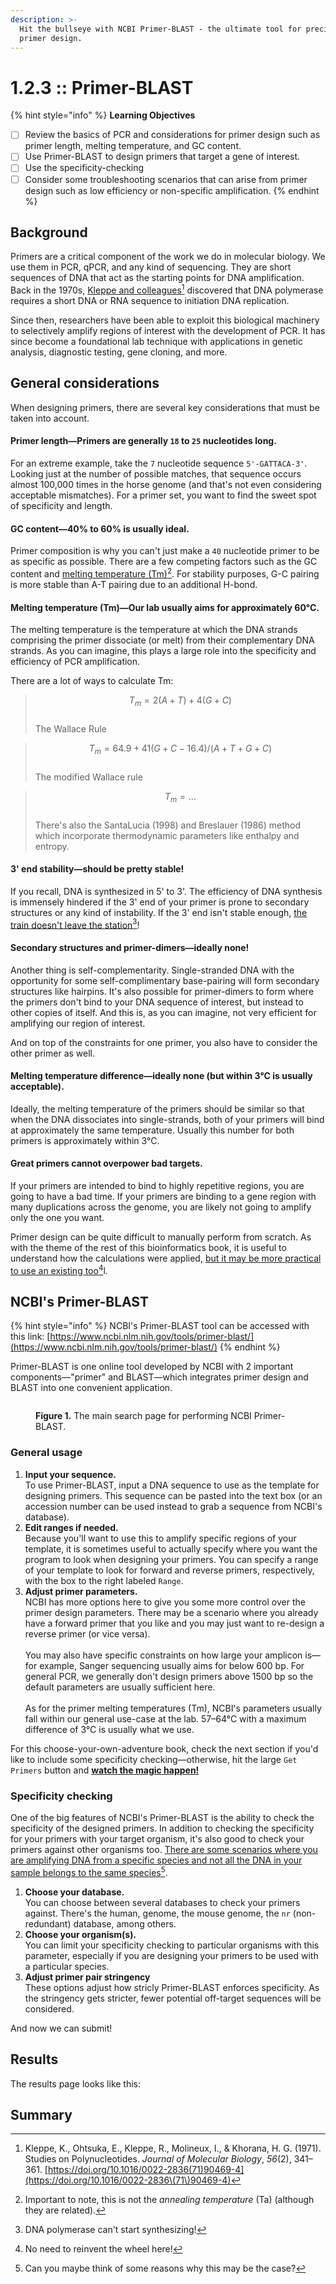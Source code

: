 ```yaml
---
description: >-
  Hit the bullseye with NCBI Primer-BLAST - the ultimate tool for precise PCR
  primer design.
---
```


# 1.2.3 :: Primer-BLAST

{% hint style="info" %}
**Learning Objectives**

* [ ] Review the basics of PCR and considerations for primer design such as primer length, melting temperature, and GC content.
* [ ] Use Primer-BLAST to design primers that target a gene of interest.
* [ ] Use the specificity-checking&#x20;
* [ ] Consider some troubleshooting scenarios that can arise from primer design such as low efficiency or non-specific amplification.
{% endhint %}

## Background

Primers are a critical component of the work we do in molecular biology. We use them in PCR, qPCR, and any kind of sequencing. They are short sequences of DNA that act as the starting points for DNA amplification. Back in the 1970s, [Kleppe and colleagues](#user-content-fn-1)[^1] discovered that DNA polymerase requires a short DNA or RNA sequence to initiation DNA replication.

Since then, researchers have been able to exploit this biological machinery to selectively amplify regions of interest with the development of PCR. It has since become a foundational lab technique with applications in genetic analysis, diagnostic testing, gene cloning, and more.

## General considerations

When designing primers, there are several key considerations that must be taken into account.

#### Primer length—Primers are generally `18` to `25` nucleotides long.

For an extreme example, take the `7` nucleotide sequence `5'-GATTACA-3'`. Looking just at the number of possible matches, that sequence occurs almost 100,000 times in the horse genome (and that's not even considering acceptable mismatches).  For a primer set, you want to find the sweet spot of specificity and length.

#### GC content—40% to 60% is usually ideal.

Primer composition is why you can't just make a `40` nucleotide primer to be as specific as possible. There are a few competing factors such as the GC content and [melting temperature (Tm)](#user-content-fn-2)[^2]. For stability purposes, G-C pairing is more stable than A-T pairing due to an additional H-bond.

#### Melting temperature (Tm)—Our lab usually aims for approximately 60°C.

The melting temperature is the temperature at which the DNA strands comprising the primer dissociate (or melt) from their complementary DNA strands. As you can imagine, this plays a large role into the specificity and efficiency of PCR amplification.

There are a lot of ways to calculate Tm:

> $$T_m = 2(A + T) + 4(G+C)$$\
> The Wallace Rule

> $$T_m = 64.9 + 41 (G+C-16.4)/(A+T+G+C)$$\
> The modified Wallace rule

> $$T_m = ...$$\
> There's also the SantaLucia (1998) and Breslauer (1986) method which incorporate thermodynamic parameters like enthalpy and entropy.

#### 3' end stability—should be pretty stable!

If you recall, DNA is synthesized in 5' to 3'. The efficiency of DNA synthesis is immensely hindered if the 3' end of your primer is prone to secondary structures or any kind of instability. If the 3' end isn't stable enough, [the train doesn't leave the station](#user-content-fn-3)[^3]!

#### Secondary structures and primer-dimers—ideally none!

Another thing is self-complementarity. Single-stranded DNA with the opportunity for some self-complimentary base-pairing will form secondary structures like hairpins. It's also possible for primer-dimers to form where the primers don't bind to your DNA sequence of interest, but instead to other copies of itself. And this is, as you can imagine, not very efficient for amplifying our region of interest.

And on top of the constraints for one primer, you also have to consider the other primer as well.

#### Melting temperature difference—ideally none (but within 3°C is usually acceptable).

Ideally, the melting temperature of the primers should be similar so that when the DNA dissociates into single-strands, both of your primers will bind at approximately the same temperature. Usually this number for both primers is approximately within 3°C.

#### Great primers cannot overpower bad targets.

If your primers are intended to bind to highly repetitive regions, you are going to have a bad time. If your primers are binding to a gene region with many duplications across the genome, you are likely not going to amplify only the one you want.



Primer design can be quite difficult to manually perform from scratch. As with the theme of the rest of this bioinformatics book, it is useful to understand how the calculations were applied, [but it may be more practical to use an existing too](#user-content-fn-4)[^4]l.

## NCBI's Primer-BLAST

{% hint style="info" %}
NCBI's Primer-BLAST tool can be accessed with this link: [https://www.ncbi.nlm.nih.gov/tools/primer-blast/](https://www.ncbi.nlm.nih.gov/tools/primer-blast/)
{% endhint %}

Primer-BLAST is one online tool developed by NCBI with 2 important components—"primer" and BLAST—which integrates primer design and BLAST into one convenient application.

<figure><img src="../../.gitbook/assets/NCBI-Primer-BLAST.png" alt=""><figcaption><p><strong>Figure 1.</strong> The main search page for performing NCBI Primer-BLAST. </p></figcaption></figure>

### General usage

1. **Input your sequence.**\
   To use Primer-BLAST, input a DNA sequence to use as the template for designing primers. This sequence can be pasted into the text box (or an accession number can be used instead to grab a sequence from NCBI's database).&#x20;
2. **Edit ranges if needed.**\
   Because you'll want to use this to amplify specific regions of your template, it is sometimes useful to actually specify where you want the program to look when designing your primers. You can specify a range of your template to look for forward and reverse primers, respectively, with the box to the right labeled `Range`.
3. **Adjust primer parameters.**\
   NCBI has more options here to give you some more control over the primer design parameters. There may be a scenario where you already have a forward primer that you like and you may just want to re-design a reverse primer (or vice versa). \
   \
   You may also have specific constraints on how large your amplicon is—for example, Sanger sequencing usually aims for below 600 bp. For general PCR, we generally don't design primers above 1500 bp so the default parameters are usually sufficient here.\
   \
   As for the primer melting temperatures (Tm), NCBI's parameters usually fall within our general use-case at the lab. 57–64°C with a maximum difference of 3°C is usually what we use.

For this choose-your-own-adventure book, check the next section if you'd like to include some specificity checking—otherwise, hit the large `Get Primers` button and [**watch the magic happen!**](1.2.3-primer-blast.md#results)

### Specificity checking

One of the big features of NCBI's Primer-BLAST is the ability to check the specificity of the designed primers. In addition to checking the specificity for your primers with your target organism, it's also good to check your primers against other organisms too. [There are some scenarios where you are amplifying DNA from a specific species and not all the DNA in your sample belongs to the same species](#user-content-fn-5)[^5].

1. **Choose your database.**\
   You can choose between several databases to check your primers against. There's the human, genome, the mouse genome, the `nr` (non-redundant) database, among others.
2. **Choose your organism(s).**\
   You can limit your specificity checking to particular organisms with this parameter, especially if you are designing your primers to be used with a particular species.
3. **Adjust primer pair stringency**\
   These options adjust how stricly Primer-BLAST enforces specificity. As the stringency gets stricter, fewer potential off-target sequences will be considered.

And now we can submit!

## Results

The results page looks like this:



## Summary



[^1]: Kleppe, K., Ohtsuka, E., Kleppe, R., Molineux, I., & Khorana, H. G. (1971). Studies on Polynucleotides. _Journal of Molecular Biology_, _56_(2), 341–361. [https://doi.org/10.1016/0022-2836(71)90469-4](https://doi.org/10.1016/0022-2836\(71\)90469-4)

[^2]: Important to note, this is not the _annealing temperature_ (Ta) (although they are related).

[^3]: DNA polymerase can't start synthesizing!

[^4]: No need to reinvent the wheel here!

[^5]: Can you maybe think of some reasons why this may be the case?
